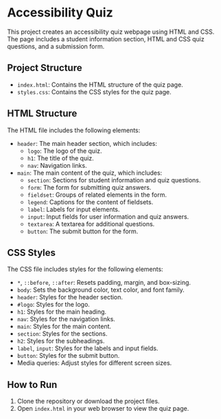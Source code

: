 # Accessibility Quiz

This project creates an accessibility quiz webpage using HTML and CSS. The page includes a student information section, HTML and CSS quiz questions, and a submission form.

## Project Structure

- `index.html`: Contains the HTML structure of the quiz page.
- `styles.css`: Contains the CSS styles for the quiz page.

## HTML Structure

The HTML file includes the following elements:

- `header`: The main header section, which includes:
  - `logo`: The logo of the quiz.
  - `h1`: The title of the quiz.
  - `nav`: Navigation links.
- `main`: The main content of the quiz, which includes:
  - `section`: Sections for student information and quiz questions.
  - `form`: The form for submitting quiz answers.
  - `fieldset`: Groups of related elements in the form.
  - `legend`: Captions for the content of fieldsets.
  - `label`: Labels for input elements.
  - `input`: Input fields for user information and quiz answers.
  - `textarea`: A textarea for additional questions.
  - `button`: The submit button for the form.

## CSS Styles

The CSS file includes styles for the following elements:

- `*`, `::before`, `::after`: Resets padding, margin, and box-sizing.
- `body`: Sets the background color, text color, and font family.
- `header`: Styles for the header section.
- `#logo`: Styles for the logo.
- `h1`: Styles for the main heading.
- `nav`: Styles for the navigation links.
- `main`: Styles for the main content.
- `section`: Styles for the sections.
- `h2`: Styles for the subheadings.
- `label`, `input`: Styles for the labels and input fields.
- `button`: Styles for the submit button.
- Media queries: Adjust styles for different screen sizes.

## How to Run

1. Clone the repository or download the project files.
2. Open `index.html` in your web browser to view the quiz page.
